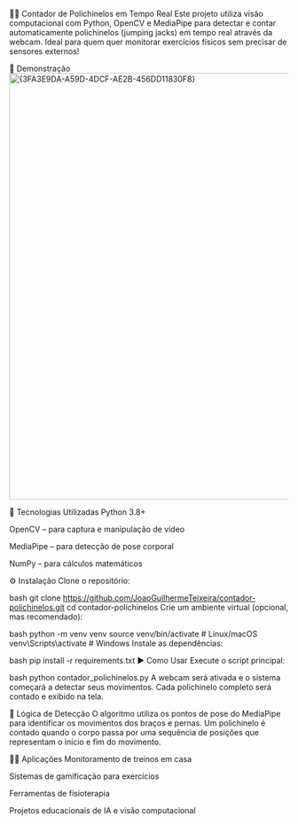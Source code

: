 🤸‍♂️ Contador de Polichinelos em Tempo Real
Este projeto utiliza visão computacional com Python, OpenCV e MediaPipe para detectar e contar automaticamente polichinelos (jumping jacks) em tempo real através da webcam. Ideal para quem quer monitorar exercícios físicos sem precisar de sensores externos!

📸 Demonstração
<img width="1306" height="770" alt="{3FA3E9DA-A59D-4DCF-AE2B-456DD11830F8}" src="https://github.com/user-attachments/assets/cfdcf5d1-2618-452d-ba0a-e404cbf0ae1d" />



🧠 Tecnologias Utilizadas
Python 3.8+

OpenCV – para captura e manipulação de vídeo

MediaPipe – para detecção de pose corporal

NumPy – para cálculos matemáticos

⚙️ Instalação
Clone o repositório:

bash
git clone https://github.com/JoaoGuilhermeTeixeira/contador-polichinelos.git
cd contador-polichinelos
Crie um ambiente virtual (opcional, mas recomendado):

bash
python -m venv venv
source venv/bin/activate  # Linux/macOS
venv\Scripts\activate     # Windows
Instale as dependências:

bash
pip install -r requirements.txt
▶️ Como Usar
Execute o script principal:

bash
python contador_polichinelos.py
A webcam será ativada e o sistema começará a detectar seus movimentos. Cada polichinelo completo será contado e exibido na tela.

📐 Lógica de Detecção
O algoritmo utiliza os pontos de pose do MediaPipe para identificar os movimentos dos braços e pernas. Um polichinelo é contado quando o corpo passa por uma sequência de posições que representam o início e fim do movimento.

🏋️‍♂️ Aplicações
Monitoramento de treinos em casa

Sistemas de gamificação para exercícios

Ferramentas de fisioterapia

Projetos educacionais de IA e visão computacional


